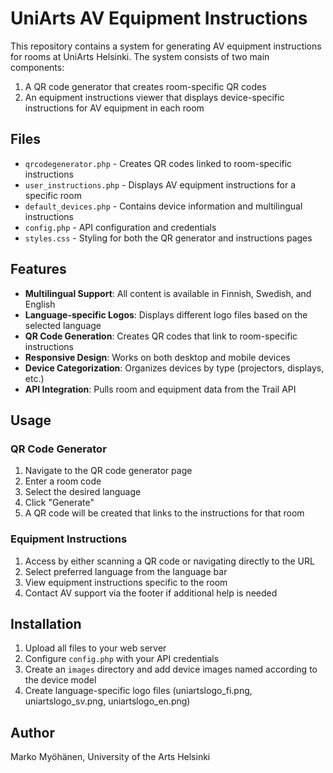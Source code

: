# UniArts AV Equipment Instructions

This repository contains a system for generating AV equipment instructions for rooms at UniArts Helsinki. The system consists of two main components:

1. A QR code generator that creates room-specific QR codes
2. An equipment instructions viewer that displays device-specific instructions for AV equipment in each room

## Files

- `qrcodegenerator.php` - Creates QR codes linked to room-specific instructions
- `user_instructions.php` - Displays AV equipment instructions for a specific room
- `default_devices.php` - Contains device information and multilingual instructions
- `config.php` - API configuration and credentials
- `styles.css` - Styling for both the QR generator and instructions pages

## Features

- **Multilingual Support**: All content is available in Finnish, Swedish, and English
- **Language-specific Logos**: Displays different logo files based on the selected language
- **QR Code Generation**: Creates QR codes that link to room-specific instructions
- **Responsive Design**: Works on both desktop and mobile devices
- **Device Categorization**: Organizes devices by type (projectors, displays, etc.)
- **API Integration**: Pulls room and equipment data from the Trail API

## Usage

### QR Code Generator

1. Navigate to the QR code generator page
2. Enter a room code
3. Select the desired language
4. Click "Generate"
5. A QR code will be created that links to the instructions for that room

### Equipment Instructions

1. Access by either scanning a QR code or navigating directly to the URL
2. Select preferred language from the language bar
3. View equipment instructions specific to the room
4. Contact AV support via the footer if additional help is needed

## Installation

1. Upload all files to your web server
2. Configure `config.php` with your API credentials
3. Create an `images` directory and add device images named according to the device model
4. Create language-specific logo files (uniartslogo_fi.png, uniartslogo_sv.png, uniartslogo_en.png)

## Author

Marko Myöhänen, University of the Arts Helsinki
